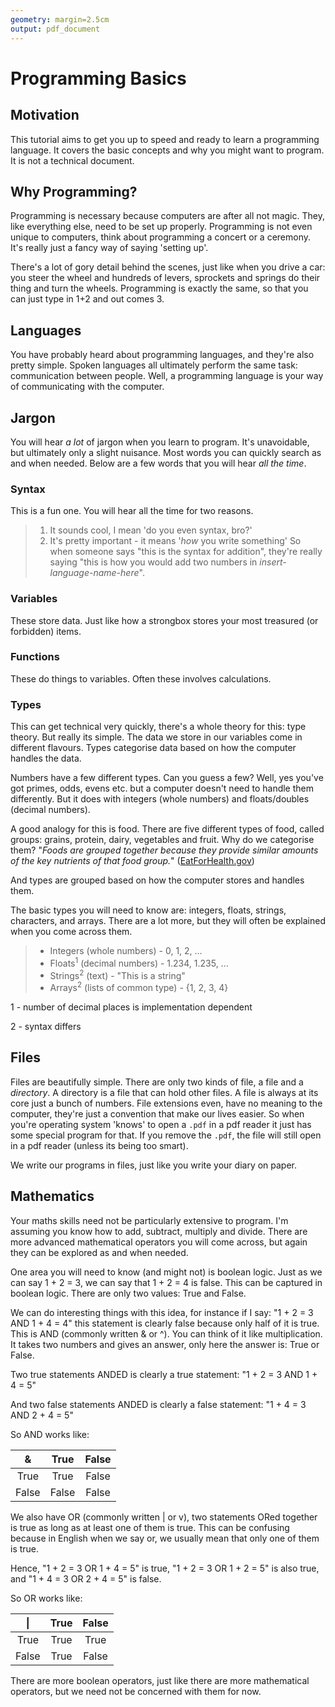 ```yaml
---
geometry: margin=2.5cm
output: pdf_document
---
```


# Programming Basics

## Motivation

This tutorial aims to get you up to speed and ready
to learn a programming language. It covers the basic concepts 
and why you might want to program. It is not a technical document.

## Why Programming?

Programming is necessary because computers are
after all not magic. They, like everything else,
need to be set up properly. Programming is not
even unique to computers, think about programming
a concert or a ceremony. It's really just a fancy way
of saying 'setting up'.

There's a lot of gory detail behind the scenes, just
like when you drive a car: you steer the wheel and
hundreds of levers, sprockets and springs do their
thing and turn the wheels. Programming is exactly
the same, so that you can just type in 1+2 and out
comes 3.

## Languages

You have probably heard about programming languages,
and they're also pretty simple. Spoken
languages all ultimately perform the same task:
communication between people. Well, a programming 
language is your way of communicating with the computer.

## Jargon

You will hear *a lot* of jargon when you learn to
program. It's unavoidable, but ultimately only a slight nuisance.
Most words you can quickly search as and when needed. Below are 
a few words that you will hear *all the time*.

### Syntax 

This is a fun one. You will hear all the time for two reasons.

>1. It sounds cool, I mean 'do you even syntax, bro?'
>2. It's pretty important - it means '*how* you write something'
    So when someone says "this is the syntax for addition", they're really saying
    "this is how you would add two numbers in *insert-language-name-here*".

### Variables

These store data. Just like how a strongbox stores your most treasured (or forbidden) items.

### Functions

These do things to variables. Often these involves calculations.

### Types

This can get technical very quickly, there's a whole theory for this: type theory. But really its simple. The data we store in our variables come in different flavours. Types categorise data based on how the computer handles the data.

Numbers have a few different types. Can you guess a few?
Well, yes you've got primes, odds, evens etc. but a computer doesn't need to handle them differently. But it does with integers (whole numbers) and floats/doubles (decimal numbers).

A good analogy for this is food. There are five different types of food, called groups: grains, protein, dairy, vegetables and fruit. Why do we categorise them? 
"*Foods are grouped together because they provide similar amounts of the key nutrients of that food group.*" 
([EatForHealth.gov](https://www.eatforhealth.gov.au/food-essentials/five-food-groups))

And types are grouped based on how the computer stores and handles them.

The basic types you will need to know are: integers, floats, strings, characters, and arrays. There are a lot more, but they will often be explained when you come across them.

>- Integers (whole numbers) - 0, 1, 2, ...
>- Floats<sup>1</sup> (decimal numbers) - 1.234, 1.235, ...
>- Strings<sup>2</sup> (text) - "This is a string"
>- Arrays<sup>2</sup> (lists of common type) - {1, 2, 3, 4}

1 - number of decimal places is implementation dependent

2 - syntax differs

## Files

Files are beautifully simple. There are only two kinds of file, a file and a *directory*. A directory is a file that can hold other files. A file is always at its core just a bunch of numbers. File extensions even, have no meaning to the computer, they're just a convention that make our lives easier. So when you're operating system 'knows' to open a `.pdf` in a pdf reader it just has some special program for that. If you remove the `.pdf`, the file will still open in a pdf reader (unless its being too smart).

We write our programs in files, just like you write your diary on paper. 

## Mathematics

Your maths skills need not be particularly extensive to program. I'm
assuming you know how to add, subtract, multiply and divide. There are
more advanced mathematical operators you will come across, but again they can be explored as and when needed. 

One area you will need to know (and might not) is boolean logic. Just as we can say 1 + 2 = 3, we can say that 1 + 2 = 4 is false. This can be captured in boolean logic. There are only two values: True and False.

We can do interesting things with this idea, for instance if I say: "1 + 2 = 3 AND 1 + 4 = 4" this statement is clearly false because only half of it is true. This is AND (commonly written & or ^). You can think of it like multiplication. It takes two numbers and gives an answer, only here the answer is: True or False.

Two true statements ANDED is clearly a true statement:
"1 + 2 = 3 AND 1 + 4 = 5"

And two false statements ANDED is clearly a false statement:
"1 + 4 = 3 AND 2 + 4 = 5"

So AND works like:

| &   |True |False|
|:---:|:---:|:---:|
|True |True |False|
|False|False|False|

We also have OR (commonly written | or v), two statements ORed together is true as long as
at least one of them is true. This can be confusing because in English
when we say or, we usually mean that only one of them is true.

Hence, 
"1 + 2 = 3 OR 1 + 4 = 5" is true, "1 + 2 = 3 OR 1 + 2 = 5" is also true,
and "1 + 4 = 3 OR 2 + 4 = 5" is false.

So OR works like:

|\|  |True |False|
|:---:|:---:|:---:|
|True |True |True |
|False|True |False|

There are more boolean operators, just like there are more mathematical operators, but we need not be concerned with them for now.
